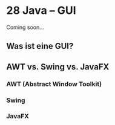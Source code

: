 # 28 Java – GUI

<format color="%ComingSoonColor%">Coming soon...</format>

## Was ist eine GUI?
## AWT vs. Swing vs. JavaFX
### AWT (Abstract Window Toolkit)
### Swing
### JavaFX